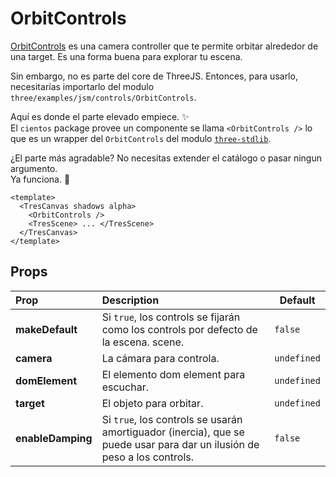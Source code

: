 # OrbitControls

[OrbitControls](https://threejs.org/docs/index.html?q=orbit#examples/en/controls/OrbitControls) es una camera controller que te permite orbitar alrededor de una target. Es una forma buena para explorar tu escena.

Sin embargo, no es parte del core de ThreeJS. Entonces, para usarlo, necesitarías importarlo del modulo `three/examples/jsm/controls/OrbitControls`.

Aquí es donde el parte elevado empiece. ✨  
El `cientos` package provee un componente se llama  `<OrbitControls />` lo que es un wrapper del `OrbitControls` del modulo [`three-stdlib`](https://github.com/pmndrs/three-stdlib).

¿El parte más agradable? No necesitas extender el catálogo o pasar ningun argumento.  
Ya funciona. 💯


```vue{3}
<template>
  <TresCanvas shadows alpha>
    <OrbitControls />
    <TresScene> ... </TresScene>
  </TresCanvas>
</template>
```

## Props

| Prop              | Description                                                                                                      | Default     |
| :---------------- | :--------------------------------------------------------------------------------------------------------------- | ----------- |
| **makeDefault**   | Si `true`, los controls se fijarán como los controls por defecto de la escena. scene.                                       | `false`     |
| **camera**        | La cámara para controla.                                                                                           | `undefined` |
| **domElement**    | El elemento dom element para escuchar.                                                                                   | `undefined` |
| **target**        | El objeto para orbitar.                                                                                      | `undefined` |
| **enableDamping** | Si `true`, los controls se usarán amortiguador (inercia), que se puede usar para dar un ilusión de peso a los controls. | `false`     |
